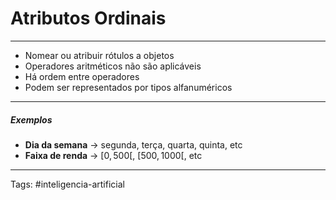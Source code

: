 
# Atributos Ordinais

---

- Nomear ou atribuir rótulos a objetos
- Operadores aritméticos não são aplicáveis
- Há ordem entre operadores
- Podem ser representados por tipos alfanuméricos

---

##### Exemplos

- **Dia da semana** -> segunda, terça, quarta, quinta, etc
- **Faixa de renda** -> $[0,500[$, $[500,1000[$, etc

---

Tags: #inteligencia-artificial

